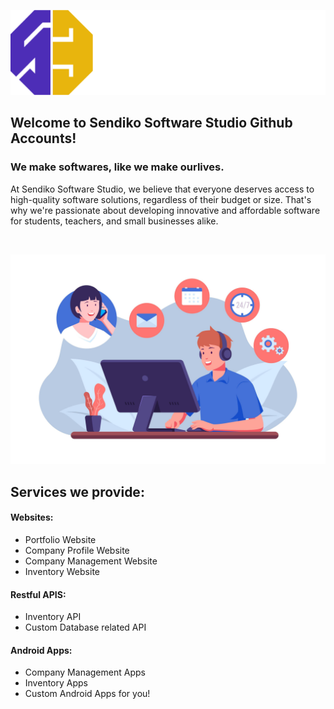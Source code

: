 ![Alt text](<logo and text hite.png>)

## Welcome to Sendiko Software Studio Github Accounts!

### We make softwares, like we make ourlives.

At Sendiko Software Studio, we believe that everyone deserves access to high-quality software solutions, regardless of their budget or size. That's why we're passionate about developing innovative and affordable software for students, teachers, and small businesses alike.

<br>

![Alt text](5127314.jpg)
## Services we provide:

#### Websites: 
* Portfolio Website
* Company Profile Website
* Company Management Website
* Inventory Website

#### Restful APIS:
* Inventory API
* Custom Database related API

#### Android Apps:
* Company Management Apps
* Inventory Apps
* Custom Android Apps for you!

<!-- 
Image by <a href="https://www.freepik.com/free-vector/organic-flat-customer-support-illustration_13184987.htm#query=services&position=14&from_view=search&track=sph">Freepik</a>

-->